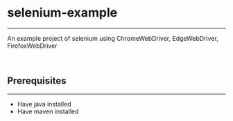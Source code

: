 <h1>selenium-example</h1>
<hr>
<p>An example project of selenium using ChromeWebDriver, EdgeWebDriver, FirefoxWebDriver</p>
<br/>
<h2>Prerequisites</h2>
<hr>
<ul>
<li>Have java installed</li>
<li>Have maven installed</li>
</ul>
